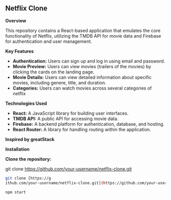 ## Netflix Clone 

**Overview**

This repository contains a React-based application that emulates the core functionality of Netflix, utilizing the TMDB API for movie data and Firebase for authentication and user management.

**Key Features**

* **Authentication:** Users can sign up and log in using email and password.
* **Movie Preview:** Users can view movies (trailers of the movies) by clicking the cards on the landing page.
* **Movie Details:** Users can view detailed information about specific movies, including genere, title, and duration.
* **Categories:** Users can watch movies across several categories of netflix


**Technologies Used**

* **React:** A JavaScript library for building user interfaces.
* **TMDB API:** A public API for accessing movie data.
* **Firebase:** A backend platform for authentication, database, and hosting.
* **React Router:** A library for handling routing within the application.

**Inspired by greatStack**

**Installation**

 **Clone the repository:**

git clone https://github.com/your-username/netflix-clone.git

   ```bash
   git clone [https://g
   ithub.com/your-username/netflix-clone.git](https://github.com/your-username/netflix-clone.git)

   npm start